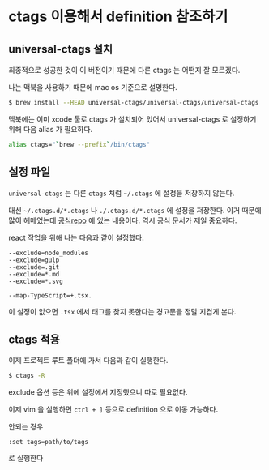 # ctags 이용해서 definition 참조하기

## universal-ctags 설치

최종적으로 성공한 것이 이 버전이기 때문에 다른 ctags 는 어떤지 잘 모르겠다.

나는 맥북을 사용하기 때문에 mac os 기준으로 설명한다.

```bash
$ brew install --HEAD universal-ctags/universal-ctags/universal-ctags
```

맥북에는 이미 xcode 툴로 ctags 가 설치되어 있어서 universal-ctags 로 설정하기 위해 다음 alias 가 필요하다.

```bash
alias ctags="`brew --prefix`/bin/ctags"
```


## 설정 파일

`universal-ctags` 는 다른 `ctags` 처럼 `~/.ctags` 에 설정을 저장하지 않는다.

대신 `~/.ctags.d/*.ctags` 나  `./.ctags.d/*.ctags` 에 설정을 저장한다. 이거 때문에 많이 헤메었는데 [공식repo](https://github.com/universal-ctags/ctags) 에 있는 내용이다. 역시 공식 문서가 제일 중요하다.

react 작업을 위해 나는 다음과 같이 설정했다.

```
--exclude=node_modules
--exclude=gulp
--exclude=.git
--exclude=*.md
--exclude=*.svg

--map-TypeScript=+.tsx.
```

이 설정이 없으면 `.tsx` 에서 태그를 찾지 못한다는 경고문을 정말 지겹게 본다.

## ctags 적용

이제 프로젝트 루트 폴더에 가서 다음과 같이 실행한다.

```bash
$ ctags -R
```

exclude 옵션 등은 위에 설정에서 지정했으니 따로 필요없다.

이제 vim 을 실행하면 `ctrl + ]` 등으로 definition 으로 이동 가능하다.

안되는 경우

```vim
:set tags=path/to/tags
```

로 실행한다
